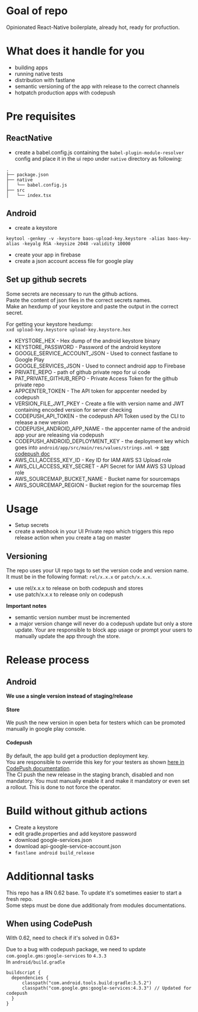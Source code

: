 # Goal of repo

Opinionated React-Native boilerplate, already hot, ready for profuction.

# What does it handle for you

- building apps
- running native tests
- distribution with fastlane
- semantic versioning of the app with release to the correct channels
- hotpatch production apps with codepush

# Pre requisites

## ReactNative

- create a babel.config.js containing the `babel-plugin-module-resolver` config and place it in the ui repo under `native` directory as following:

```
.
├── package.json
├── native
│   └── babel.config.js
├── src
│   └── index.tsx
```

## Android

- create a keystore
```
keytool -genkey -v -keystore baos-upload-key.keystore -alias baos-key-alias -keyalg RSA -keysize 2048 -validity 10000
```

- create your app in firebase
- create a json account access file for google play

## Set up github secrets

Some secrets are necessary to run the github actions.  
Paste the content of json files in the correct secrets names.  
Make an hexdump of your keystore and paste the output in the correct secret.

For getting your keystore hexdump:  
`xxd upload-key.keystore upload-key.keystore.hex`

- KEYSTORE_HEX - Hex dump of the android keystore binary
- KEYSTORE_PASSWORD - Password of the android keystore
- GOOGLE_SERVICE_ACCOUNT_JSON - Used to connect fastlane to Google Play
- GOOGLE_SERVICES_JSON - Used to connect android app to Firebase
- PRIVATE_REPO - path of github private repo for ui code
- PAT_PRIVATE_GITHUB_REPO - Private Access Token for the github private repo
- APPCENTER_TOKEN - The API token for appcenter needed by codepush
- VERSION_FILE_JWT_PKEY - Create a file with version name and JWT containing encoded version for server checking
- CODEPUSH_API_TOKEN - the codepush API Token used by the CLI to release a new version
- CODEPUSH_ANDROID_APP_NAME - the appcenter name of the android app your are releasing via codepush
- CODEPUSH_ANDROID_DEPLOYMENT_KEY - the deployment key which goes into `android/app/src/main/res/values/strings.xml` -> [see codepush doc](https://github.com/microsoft/react-native-code-push/blob/master/docs/setup-android.md#plugin-installation-and-configuration-for-react-native-060-version-and-above-android)
- AWS_CLI_ACCESS_KEY_ID - Key ID for IAM AWS S3 Upload role
- AWS_CLI_ACCESS_KEY_SECRET - API Secret for IAM AWS S3 Upload role
- AWS_SOURCEMAP_BUCKET_NAME - Bucket name for sourcemaps
- AWS_SOURCEMAP_REGION - Bucket region for the sourcemap files

# Usage

- Setup secrets
- create a webhook in your UI Private repo which triggers this repo release action when you create a tag on master

## Versioning

The repo uses your UI repo tags to set the version code and version name.  
It must be in the following format: `rel/x.x.x` or `patch/x.x.x`.

- use rel/x.x.x to release on both codepush and stores
- use patch/x.x.x to release only on codepush

**Important notes**

- semantic version number must be incremented
- a major version change will never do a codepush update but only a store update. Your are responsible to block app usage or prompt your users to manually update the app through the store.

# Release process

## Android

**We use a single version instead of staging/release**

#### Store

We push the new version in open beta for testers which can be promoted manually in google play console.

#### Codepush

By default, the app build get a production deployment key.  
You are responsible to override this key for your testers as shown [here in CodePush documentation](https://github.com/microsoft/react-native-code-push#dynamic-deployment-assignment).  
The CI push the new release in the staging branch, disabled and non mandatory. You must manually enable it and make it mandatory or even set a rollout. This is done to not force the operator.

# Build without github actions

- Create a keystore
- edit gradle.properties and add keystore password
- download google-services.json
- download api-google-service-account.json
- `fastlane android build_release`

# Additionnal tasks

This repo has a RN 0.62 base. To update it's sometimes easier to start a fresh repo.  
Some steps must be done due additionaly from modules documentations.

## When using CodePush

With 0.62, need to check if it's solved in 0.63+

Due to a bug with codepush package, we need to update `com.google.gms:google-services` to `4.3.3`  
In `android/build.gradle`

```
buildscript {
  dependencies {
      classpath("com.android.tools.build:gradle:3.5.2")
      classpath("com.google.gms:google-services:4.3.3") // Updated for codepush
  }
}
```
